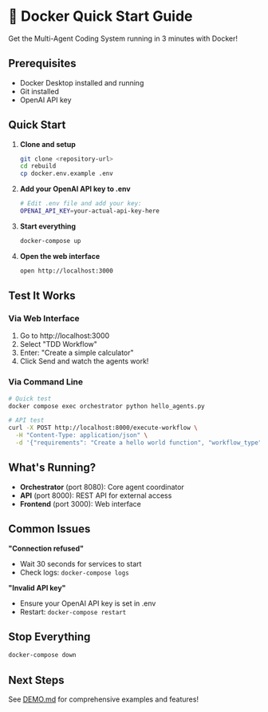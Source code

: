 # 🐳 Docker Quick Start Guide

Get the Multi-Agent Coding System running in 3 minutes with Docker!

## Prerequisites
- Docker Desktop installed and running
- Git installed
- OpenAI API key

## Quick Start

1. **Clone and setup**
   ```bash
   git clone <repository-url>
   cd rebuild
   cp docker.env.example .env
   ```

2. **Add your OpenAI API key to .env**
   ```bash
   # Edit .env file and add your key:
   OPENAI_API_KEY=your-actual-api-key-here
   ```

3. **Start everything**
   ```bash
   docker-compose up
   ```

4. **Open the web interface**
   ```bash
   open http://localhost:3000
   ```

## Test It Works

### Via Web Interface
1. Go to http://localhost:3000
2. Select "TDD Workflow"
3. Enter: "Create a simple calculator"
4. Click Send and watch the agents work!

### Via Command Line
```bash
# Quick test
docker compose exec orchestrator python hello_agents.py

# API test
curl -X POST http://localhost:8000/execute-workflow \
  -H "Content-Type: application/json" \
  -d '{"requirements": "Create a hello world function", "workflow_type": "full"}'
```

## What's Running?

- **Orchestrator** (port 8080): Core agent coordinator
- **API** (port 8000): REST API for external access
- **Frontend** (port 3000): Web interface

## Common Issues

**"Connection refused"**
- Wait 30 seconds for services to start
- Check logs: `docker-compose logs`

**"Invalid API key"**
- Ensure your OpenAI API key is set in .env
- Restart: `docker-compose restart`

## Stop Everything
```bash
docker-compose down
```

## Next Steps
See [DEMO.md](DEMO.md) for comprehensive examples and features!